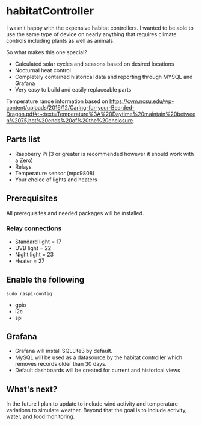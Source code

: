 # habitatController

I wasn't happy with the expensive habitat controllers. I wanted to be able to use the same type of device on nearly
anything that requires climate controls including plants as well as animals.

So what makes this one special?

- Calculated solar cycles and seasons based on desired locations
- Nocturnal heat control
- Completely contained historical data and reporting through MYSQL and Grafana
- Very easy to build and easily replaceable parts

Temperature range information based on https://cvm.ncsu.edu/wp-content/uploads/2016/12/Caring-for-your-Bearded-Dragon.pdf#:~:text=Temperature%3A%20Daytime%20maintain%20between%2075,hot%20ends%20of%20the%20enclosure.

## Parts list

- Raspberry Pi (3 or greater is recommended however it should work with a Zero)
- Relays
- Temperature sensor (mpc9808)
- Your choice of lights and heaters

## Prerequisites

All prerequisites and needed packages will be installed.

### Relay connections

- Standard light = 17
- UVB light = 22
- Night light = 23
- Heater = 27

## Enable the following

    sudo raspi-config

- gpio
- i2c
- spi

## Grafana

- Grafana will install SQLLite3 by default.
- MySQL will be used as a datasource by the habitat controller which removes records older than 30 days.
- Default dashboards will be created for current and historical views

## What's next?

In the future I plan to update to include wind activity and temperature variations to simulate weather. Beyond that the
goal is to include activity, water, and food monitoring.